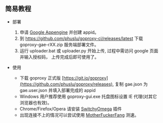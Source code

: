 ## 简易教程

- 部署

  1. 申请 [Google Appengine](https://appengine.google.com) 并创建 appid。
  2. 到 https://github.com/phuslu/goproxy-ci/releases/latest 下载 goproxy-gae-rXX.zip 服务端部署文件。
  3. 运行 uploader.bat 或 uploader.py 开始上传, 过程中需访问 google 页面并输入授权码， 上传完成后即可使用了。

- 使用

  * 下载 goproxy 正式版 [https://git.io/goproxy](https://github.com/phuslu/goproxy/releases), 复制 gae.json 为 gae.user.json 并填入部署完成的 appid
  * Windows 用户推荐使用 goproxy-gui.exe 托盘图标设置 IE 代理(对其它浏览器也有效)。
  * Chrome/Firefox/Opera 请安装 [SwitchyOmega](https://github.com/FelisCatus/SwitchyOmega/releases) 插件
  * 出现连接不上的情况可以尝试使用 [MotherFuckerFang](https://github.com/phuslu/goproxy/issues/654) 测速。
